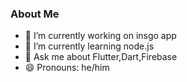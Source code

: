 ### About Me 

- 🔭 I’m currently working on insgo app
- 🌱 I’m currently learning node.js
- 💬 Ask me about Flutter,Dart,Firebase
- 😄 Pronouns: he/him

